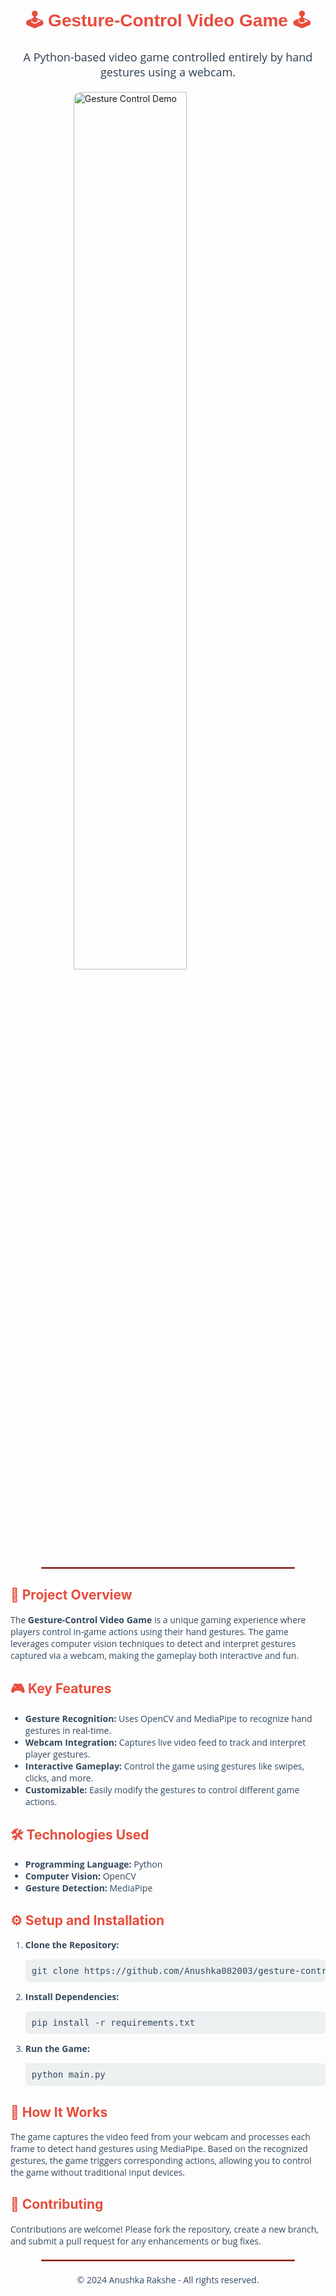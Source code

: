 <h1 style="text-align: center; font-family: Arial, sans-serif; color: #e74c3c;">🕹️ Gesture-Control Video Game 🕹️</h1>

<p style="text-align: center; font-family: 'Open Sans', sans-serif; color: #2c3e50; font-size: 18px;">
  A Python-based video game controlled entirely by hand gestures using a webcam.
</p>

<img src="img/main_py.gif" alt="Gesture Control Demo" style="display: block; margin: 20px auto; width: 60%; border-radius: 10px;">

<hr style="border: 1px solid #e74c3c; width: 80%; margin: 20px auto;">

<h2 style="color: #e74c3c;">🚀 Project Overview</h2>
<p style="font-family: 'Open Sans', sans-serif; color: #34495e;">
  The <strong>Gesture-Control Video Game</strong> is a unique gaming experience where players control in-game actions using their hand gestures. The game leverages computer vision techniques to detect and interpret gestures captured via a webcam, making the gameplay both interactive and fun.
</p>

<h2 style="color: #e74c3c;">🎮 Key Features</h2>
<ul style="font-family: 'Open Sans', sans-serif; color: #34495e;">
  <li><strong>Gesture Recognition:</strong> Uses OpenCV and MediaPipe to recognize hand gestures in real-time.</li>
  <li><strong>Webcam Integration:</strong> Captures live video feed to track and interpret player gestures.</li>
  <li><strong>Interactive Gameplay:</strong> Control the game using gestures like swipes, clicks, and more.</li>
  <li><strong>Customizable:</strong> Easily modify the gestures to control different game actions.</li>
</ul>

<h2 style="color: #e74c3c;">🛠️ Technologies Used</h2>
<ul style="font-family: 'Open Sans', sans-serif; color: #34495e;">
  <li><strong>Programming Language:</strong> Python</li>
  <li><strong>Computer Vision:</strong> OpenCV</li>
  <li><strong>Gesture Detection:</strong> MediaPipe</li>
</ul>

<h2 style="color: #e74c3c;">⚙️ Setup and Installation</h2>
<ol style="font-family: 'Open Sans', sans-serif; color: #34495e;">
  <li><strong>Clone the Repository:</strong>
    <pre style="background-color: #ecf0f1; padding: 10px; border-radius: 5px;">git clone https://github.com/Anushka082003/gesture-control-video-game.git</pre>
  </li>
  <li><strong>Install Dependencies:</strong>
    <pre style="background-color: #ecf0f1; padding: 10px; border-radius: 5px;">pip install -r requirements.txt</pre>
  </li>
  <li><strong>Run the Game:</strong>
    <pre style="background-color: #ecf0f1; padding: 10px; border-radius: 5px;">python main.py</pre>
  </li>
</ol>

<h2 style="color: #e74c3c;">📸 How It Works</h2>
<p style="font-family: 'Open Sans', sans-serif; color: #34495e;">
  The game captures the video feed from your webcam and processes each frame to detect hand gestures using MediaPipe. Based on the recognized gestures, the game triggers corresponding actions, allowing you to control the game without traditional input devices.
</p>

<h2 style="color: #e74c3c;">🤝 Contributing</h2>
<p style="font-family: 'Open Sans', sans-serif; color: #34495e;">
  Contributions are welcome! Please fork the repository, create a new branch, and submit a pull request for any enhancements or bug fixes.
</p>


<hr style="border: 1px solid #e74c3c; width: 80%; margin: 20px auto;">

<p style="text-align: center; font-family: 'Open Sans', sans-serif; color: #34495e; font-size: 14px;">
  © 2024 Anushka Rakshe - All rights reserved.
</p>

